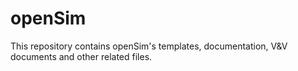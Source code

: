 openSim
=======

This repository contains openSim's templates, documentation, V&amp;V documents and other related files.
